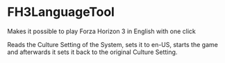 # FH3LanguageTool
Makes it possible to play Forza Horizon 3 in English with one click

Reads the Culture Setting of the System, sets it to en-US, starts the game and afterwards it sets it back to the original Culture Setting.